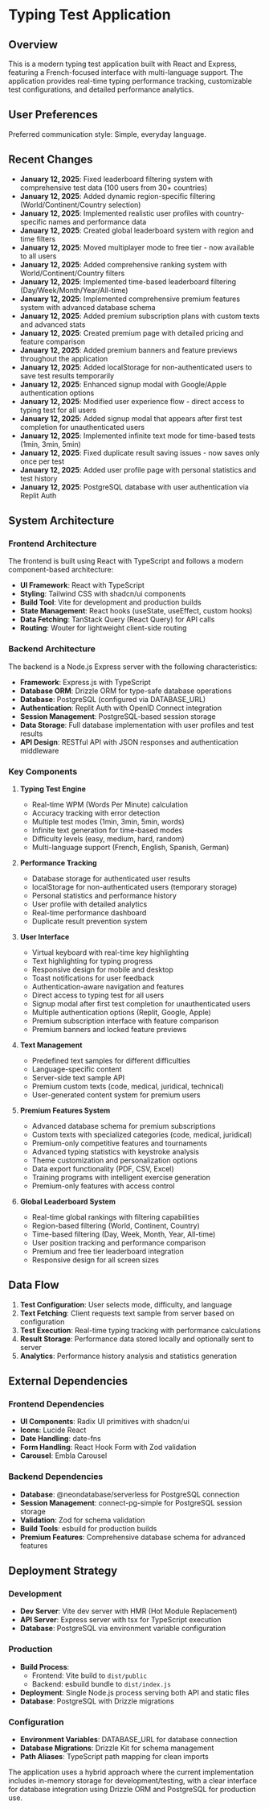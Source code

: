 # Typing Test Application

## Overview

This is a modern typing test application built with React and Express, featuring a French-focused interface with multi-language support. The application provides real-time typing performance tracking, customizable test configurations, and detailed performance analytics.

## User Preferences

Preferred communication style: Simple, everyday language.

## Recent Changes

- **January 12, 2025**: Fixed leaderboard filtering system with comprehensive test data (100 users from 30+ countries)
- **January 12, 2025**: Added dynamic region-specific filtering (World/Continent/Country selection)
- **January 12, 2025**: Implemented realistic user profiles with country-specific names and performance data
- **January 12, 2025**: Created global leaderboard system with region and time filters
- **January 12, 2025**: Moved multiplayer mode to free tier - now available to all users
- **January 12, 2025**: Added comprehensive ranking system with World/Continent/Country filters
- **January 12, 2025**: Implemented time-based leaderboard filtering (Day/Week/Month/Year/All-time)
- **January 12, 2025**: Implemented comprehensive premium features system with advanced database schema
- **January 12, 2025**: Added premium subscription plans with custom texts and advanced stats
- **January 12, 2025**: Created premium page with detailed pricing and feature comparison
- **January 12, 2025**: Added premium banners and feature previews throughout the application
- **January 12, 2025**: Added localStorage for non-authenticated users to save test results temporarily
- **January 12, 2025**: Enhanced signup modal with Google/Apple authentication options  
- **January 12, 2025**: Modified user experience flow - direct access to typing test for all users
- **January 12, 2025**: Added signup modal that appears after first test completion for unauthenticated users
- **January 12, 2025**: Implemented infinite text mode for time-based tests (1min, 3min, 5min)
- **January 12, 2025**: Fixed duplicate result saving issues - now saves only once per test
- **January 12, 2025**: Added user profile page with personal statistics and test history
- **January 12, 2025**: PostgreSQL database with user authentication via Replit Auth

## System Architecture

### Frontend Architecture

The frontend is built using React with TypeScript and follows a modern component-based architecture:

- **UI Framework**: React with TypeScript
- **Styling**: Tailwind CSS with shadcn/ui components
- **Build Tool**: Vite for development and production builds
- **State Management**: React hooks (useState, useEffect, custom hooks)
- **Data Fetching**: TanStack Query (React Query) for API calls
- **Routing**: Wouter for lightweight client-side routing

### Backend Architecture

The backend is a Node.js Express server with the following characteristics:

- **Framework**: Express.js with TypeScript
- **Database ORM**: Drizzle ORM for type-safe database operations
- **Database**: PostgreSQL (configured via DATABASE_URL)
- **Authentication**: Replit Auth with OpenID Connect integration
- **Session Management**: PostgreSQL-based session storage
- **Data Storage**: Full database implementation with user profiles and test results
- **API Design**: RESTful API with JSON responses and authentication middleware

### Key Components

1. **Typing Test Engine**
   - Real-time WPM (Words Per Minute) calculation
   - Accuracy tracking with error detection
   - Multiple test modes (1min, 3min, 5min, words)
   - Infinite text generation for time-based modes
   - Difficulty levels (easy, medium, hard, random)
   - Multi-language support (French, English, Spanish, German)

2. **Performance Tracking**
   - Database storage for authenticated user results
   - localStorage for non-authenticated users (temporary storage)
   - Personal statistics and performance history
   - User profile with detailed analytics
   - Real-time performance dashboard
   - Duplicate result prevention system

3. **User Interface**
   - Virtual keyboard with real-time key highlighting
   - Text highlighting for typing progress
   - Responsive design for mobile and desktop
   - Toast notifications for user feedback
   - Authentication-aware navigation and features
   - Direct access to typing test for all users
   - Signup modal after first test completion for unauthenticated users
   - Multiple authentication options (Replit, Google, Apple)
   - Premium subscription interface with feature comparison
   - Premium banners and locked feature previews

4. **Text Management**
   - Predefined text samples for different difficulties
   - Language-specific content
   - Server-side text sample API
   - Premium custom texts (code, medical, juridical, technical)
   - User-generated content system for premium users

5. **Premium Features System**
   - Advanced database schema for premium subscriptions
   - Custom texts with specialized categories (code, medical, juridical)
   - Premium-only competitive features and tournaments
   - Advanced typing statistics with keystroke analysis
   - Theme customization and personalization options
   - Data export functionality (PDF, CSV, Excel)
   - Training programs with intelligent exercise generation
   - Premium-only features with access control

6. **Global Leaderboard System**
   - Real-time global rankings with filtering capabilities
   - Region-based filtering (World, Continent, Country)
   - Time-based filtering (Day, Week, Month, Year, All-time)
   - User position tracking and performance comparison
   - Premium and free tier leaderboard integration
   - Responsive design for all screen sizes

## Data Flow

1. **Test Configuration**: User selects mode, difficulty, and language
2. **Text Fetching**: Client requests text sample from server based on configuration
3. **Test Execution**: Real-time typing tracking with performance calculations
4. **Result Storage**: Performance data stored locally and optionally sent to server
5. **Analytics**: Performance history analysis and statistics generation

## External Dependencies

### Frontend Dependencies
- **UI Components**: Radix UI primitives with shadcn/ui
- **Icons**: Lucide React
- **Date Handling**: date-fns
- **Form Handling**: React Hook Form with Zod validation
- **Carousel**: Embla Carousel

### Backend Dependencies
- **Database**: @neondatabase/serverless for PostgreSQL connection
- **Session Management**: connect-pg-simple for PostgreSQL session storage
- **Validation**: Zod for schema validation
- **Build Tools**: esbuild for production builds
- **Premium Features**: Comprehensive database schema for advanced features

## Deployment Strategy

### Development
- **Dev Server**: Vite dev server with HMR (Hot Module Replacement)
- **API Server**: Express server with tsx for TypeScript execution
- **Database**: PostgreSQL via environment variable configuration

### Production
- **Build Process**: 
  - Frontend: Vite build to `dist/public`
  - Backend: esbuild bundle to `dist/index.js`
- **Deployment**: Single Node.js process serving both API and static files
- **Database**: PostgreSQL with Drizzle migrations

### Configuration
- **Environment Variables**: DATABASE_URL for database connection
- **Database Migrations**: Drizzle Kit for schema management
- **Path Aliases**: TypeScript path mapping for clean imports

The application uses a hybrid approach where the current implementation includes in-memory storage for development/testing, with a clear interface for database integration using Drizzle ORM and PostgreSQL for production use.